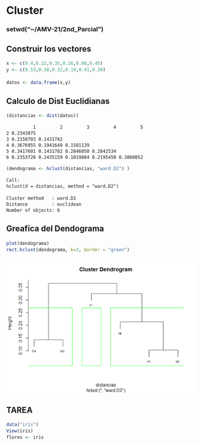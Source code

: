 Cluster
================

### setwd(“\~/AMV-21/2nd\_Parcial”)

## Construir los vectores

``` r
x <- c(0.4,0.22,0.35,0.26,0.08,0.45)
y <- c(0.53,0.38,0.32,0.19,0.41,0.30)

datos <- data.frame(x,y)
```

## Calculo de Dist Euclidianas

``` r
(distancias <- dist(datos))
```

              1         2         3         4         5
    2 0.2343075                                        
    3 0.2158703 0.1431782                              
    4 0.3676955 0.1941649 0.1581139                    
    5 0.3417601 0.1431782 0.2846050 0.2842534          
    6 0.2353720 0.2435159 0.1019804 0.2195450 0.3860052

``` r
(dendograma <- hclust(distancias, "ward.D2") )
```


    Call:
    hclust(d = distancias, method = "ward.D2")

    Cluster method   : ward.D2 
    Distance         : euclidean 
    Number of objects: 6 

## Greafica del Dendograma

``` r
plot(dendograma)
rect.hclust(dendograma, k=3, border = "green")
```

![](README_files/figure-gfm/unnamed-chunk-3-1.png)<!-- -->

## TAREA

``` r
data("iris")
View(iris)
flores <- iris
```
